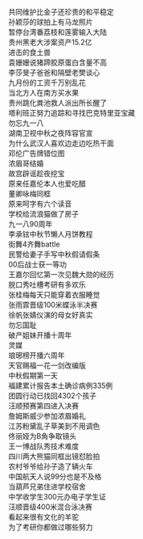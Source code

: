 共同维护比金子还珍贵的和平稳定  
孙颖莎的球拍上有马龙照片  
暂停台湾番荔枝和莲雾输入大陆  
贵州黑老大涉案资产15.2亿  
进击的食土兽  
袁姗姗说猪蹄胶原蛋白含量不高  
李莎旻子爸爸和隔壁老樊谈心  
九月份的工资千万别乱花  
当北方人在南方买水果  
贵州跳化粪池救人派出所长醒了  
塔利班正努力追踪和寻找巴克特里亚宝藏  
勿忘九一八  
湖南卫视中秋之夜阵容官宣  
为什么武汉人喜欢边走边吃热干面  
邓伦广告牌错位图  
浓眉哥结婚  
故宫辟谣趁夜挖宝  
原来任嘉伦本人也爱吃醋  
董卿咏梅同框  
原来呵字有六个读音  
学校给流浪猫做了房子  
九一八90周年  
李承铉中秋节懒人月饼教程  
街舞4齐舞battle  
民警给妻子手写中秋假请假条  
00后战士获一等功  
王嘉尔回忆第一次见魏大勋的经历  
脱口秀吐槽考研有多欢乐  
张桂梅每天只能穿着衣服睡觉  
张雨霏晋级100米蝶泳半决赛  
徐帆张婧仪演的母女好真实  
勿忘国耻  
破产姐妹开播十周年  
灵媒  
琅琊榜开播六周年  
天官赐福一花一剑改编版  
中秋假期第一天  
福建累计报告本土确诊病例335例  
团圆行动已找回4302个孩子  
汪顺预赛第四进入决赛  
詹姆斯威少参加浓眉婚礼  
江苏粉黛乱子草美到不用调色  
佟丽娅为B角争取镜头  
王一博战队秀技术难度  
四川两大熊猫同框出镜怼脸拍  
农村爷爷给孙子造了辆火车  
中国航天人说99分也是不及格  
当葫芦兄弟住进学校宿舍  
中学收学生300元办电子学生证  
汪顺晋级400米混合泳决赛  
看起来很有文化的羊驼  
为了考研你都做过哪些努力  
